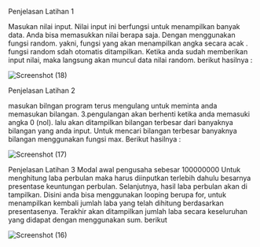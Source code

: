 Penjelasan Latihan 1

Masukan nilai input. Nilai input ini berfungsi untuk menampilkan banyak data. Anda bisa memasukkan nilai berapa saja.
Dengan menggunakan fungsi random. yakni, fungsi yang akan menampilkan angka secara acak . fungsi random sdah otomatis ditampilkan.
Ketika anda sudah memberikan input nilai, maka langsung akan muncul data nilai random. berikut hasilnya :

![Screenshot (18)](https://user-images.githubusercontent.com/13616738/68539757-cc9f1700-03ba-11ea-8452-d3ed91189ee2.png)

Penjelasan Latihan 2

masukan bilngan
program terus mengulang untuk meminta anda memasukan bilangan.
3.pengulangan akan berhenti ketika anda memasuki angka 0 (nol).
lalu akan ditampilkan bilangan terbesar dari banyaknya bilangan yang anda input. Untuk mencari bilangan terbesar banyaknya bilangan menggunakan fungsi max. Berikut hasilnya :

![Screenshot (17)](https://user-images.githubusercontent.com/13616738/68539772-eb9da900-03ba-11ea-9116-7902125ac730.png)

Penjelasan Latihan 3
Modal awal pengusaha sebesar 100000000
Untuk menghitung laba perbulan maka harus diinputkan terlebih dahulu besarnya presentase keuntungan perbulan.
Selanjutnya, hasil laba perbulan akan di tampilkan. Disini anda bisa menggunakan looping berupa for, untuk menampilkan kembali jumlah laba yang telah dihitung berdasarkan presentasenya.
Terakhir akan ditampilkan jumlah laba secara keseluruhan yang didapat dengan menggunakan sum. berikut

![Screenshot (16)](https://user-images.githubusercontent.com/13616738/68539787-23a4ec00-03bb-11ea-8f78-035193590b94.png)
